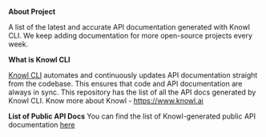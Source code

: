 **About Project**

A list of the latest and accurate API documentation generated with Knowl CLI. We keep adding documentation for more open-source projects every week.

**What is Knowl CLI** 

[Knowl CLI](https://docs.knowl.ai/getting-started) automates and continuously updates API documentation straight from the codebase. This ensures that code and API documentation are always in sync. This repository has the list of all the API docs generated by Knowl CLI. Know more about Knowl - https://www.knowl.ai

**List of Public API Docs**
You can find the list of Knowl-generated public API documentation [here](https://docs.knowl.ai/public-api-documents-generated-by-knowl-cli)
